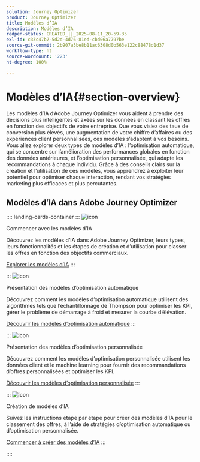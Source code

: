 ```yaml
---
solution: Journey Optimizer
product: Journey Optimizer
title: Modèles d’IA
description: Modèles d’IA
redpen-status: CREATED_||_2025-08-11_20-59-35
exl-id: c33c47b7-5d2d-4d76-81ed-cbd06a7797be
source-git-commit: 2b907a3be8b11ac6308d0b563e122c88478d1d37
workflow-type: ht
source-wordcount: '223'
ht-degree: 100%

---
```


# Modèles d’IA{#section-overview}

Les modèles d’IA d’Adobe Journey Optimizer vous aident à prendre des décisions plus intelligentes et axées sur les données en classant les offres en fonction des objectifs de votre entreprise. Que vous visiez des taux de conversion plus élevés, une augmentation de votre chiffre d’affaires ou des expériences client personnalisées, ces modèles s’adaptent à vos besoins. Vous allez explorer deux types de modèles d’IA : l’optimisation automatique, qui se concentre sur l’amélioration des performances globales en fonction des données antérieures, et l’optimisation personnalisée, qui adapte les recommandations à chaque individu. Grâce à des conseils clairs sur la création et l’utilisation de ces modèles, vous apprendrez à exploiter leur potentiel pour optimiser chaque interaction, rendant vos stratégies marketing plus efficaces et plus percutantes.

## Modèles d’IA dans Adobe Journey Optimizer

:::: landing-cards-container
:::
![icon](https://cdn.experienceleague.adobe.com/icons/circle-play.svg?lang=fr)

Commencer avec les modèles d’IA

Découvrez les modèles d’IA dans Adobe Journey Optimizer, leurs types, leurs fonctionnalités et les étapes de création et d’utilisation pour classer les offres en fonction des objectifs commerciaux.

[Explorer les modèles d’IA](../using/offers/ranking/ai-models.md)
:::

:::
![icon](https://cdn.experienceleague.adobe.com/icons/chart-line.svg?lang=fr)

Présentation des modèles d’optimisation automatique

Découvrez comment les modèles d’optimisation automatique utilisent des algorithmes tels que l’échantillonnage de Thompson pour optimiser les KPI, gérer le problème de démarrage à froid et mesurer la courbe d’élévation.

[Découvrir les modèles d’optimisation automatique](../using/offers/ranking/auto-optimization-model.md)
:::

:::
![icon](https://cdn.experienceleague.adobe.com/icons/bullseye.svg?lang=fr)

Présentation des modèles d’optimisation personnalisée

Découvrez comment les modèles d’optimisation personnalisée utilisent les données client et le machine learning pour fournir des recommandations d’offres personnalisées et optimiser les KPI.

[Découvrir les modèles d’optimisation personnalisée](../using/offers/ranking/personalized-optimization-model.md)
:::

:::
![icon](https://cdn.experienceleague.adobe.com/icons/list-check.svg?lang=fr)

Création de modèles d’IA

Suivez les instructions étape par étape pour créer des modèles d’IA pour le classement des offres, à l’aide de stratégies d’optimisation automatique ou d’optimisation personnalisée.

[Commencer à créer des modèles d’IA](../using/offers/ranking/create-ranking-strategies.md)
:::

::::
